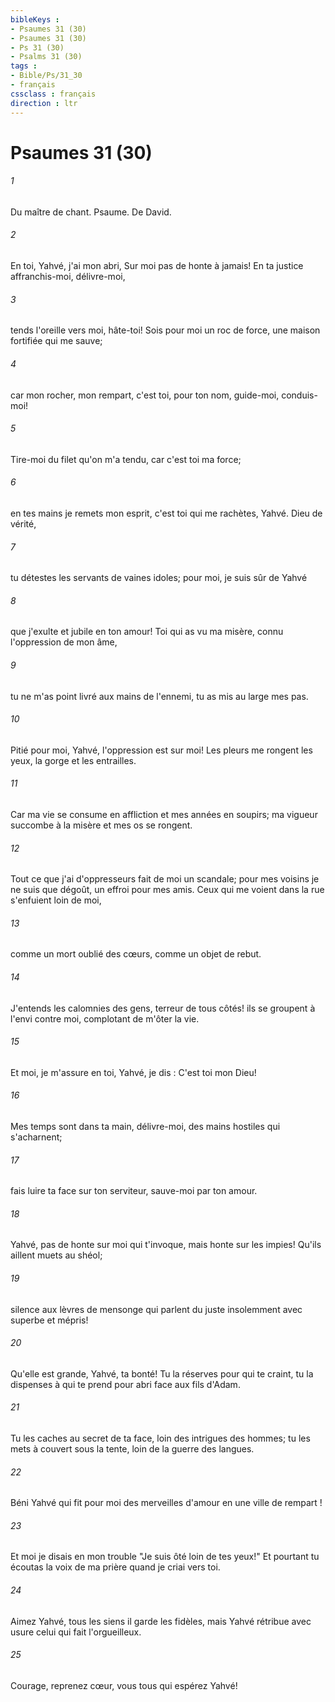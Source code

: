 ```yaml
---
bibleKeys : 
- Psaumes 31 (30)
- Psaumes 31 (30)
- Ps 31 (30)
- Psalms 31 (30)
tags : 
- Bible/Ps/31_30
- français
cssclass : français
direction : ltr
---
```


# Psaumes 31 (30)

###### 1
Du maître de chant. Psaume. De David.
###### 2
En toi, Yahvé, j'ai mon abri, Sur moi pas de honte à jamais! En ta justice affranchis-moi, délivre-moi,
###### 3
tends l'oreille vers moi, hâte-toi! Sois pour moi un roc de force, une maison fortifiée qui me sauve;
###### 4
car mon rocher, mon rempart, c'est toi, pour ton nom, guide-moi, conduis-moi!
###### 5
Tire-moi du filet qu'on m'a tendu, car c'est toi ma force;
###### 6
en tes mains je remets mon esprit, c'est toi qui me rachètes, Yahvé. Dieu de vérité,
###### 7
tu détestes les servants de vaines idoles; pour moi, je suis sûr de Yahvé
###### 8
que j'exulte et jubile en ton amour! Toi qui as vu ma misère, connu l'oppression de mon âme,
###### 9
tu ne m'as point livré aux mains de l'ennemi, tu as mis au large mes pas.
###### 10
Pitié pour moi, Yahvé, l'oppression est sur moi! Les pleurs me rongent les yeux, la gorge et les entrailles.
###### 11
Car ma vie se consume en affliction et mes années en soupirs; ma vigueur succombe à la misère et mes os se rongent.
###### 12
Tout ce que j'ai d'oppresseurs fait de moi un scandale; pour mes voisins je ne suis que dégoût, un effroi pour mes amis. Ceux qui me voient dans la rue s'enfuient loin de moi,
###### 13
comme un mort oublié des cœurs, comme un objet de rebut.
###### 14
J'entends les calomnies des gens, terreur de tous côtés! ils se groupent à l'envi contre moi, complotant de m'ôter la vie.
###### 15
Et moi, je m'assure en toi, Yahvé, je dis : C'est toi mon Dieu!
###### 16
Mes temps sont dans ta main, délivre-moi, des mains hostiles qui s'acharnent;
###### 17
fais luire ta face sur ton serviteur, sauve-moi par ton amour.
###### 18
Yahvé, pas de honte sur moi qui t'invoque, mais honte sur les impies! Qu'ils aillent muets au shéol;
###### 19
silence aux lèvres de mensonge qui parlent du juste insolemment avec superbe et mépris!
###### 20
Qu'elle est grande, Yahvé, ta bonté! Tu la réserves pour qui te craint, tu la dispenses à qui te prend pour abri face aux fils d'Adam.
###### 21
Tu les caches au secret de ta face, loin des intrigues des hommes; tu les mets à couvert sous la tente, loin de la guerre des langues.
###### 22
Béni Yahvé qui fit pour moi des merveilles d'amour en une ville de rempart !
###### 23
Et moi je disais en mon trouble "Je suis ôté loin de tes yeux!" Et pourtant tu écoutas la voix de ma prière quand je criai vers toi.
###### 24
Aimez Yahvé, tous les siens il garde les fidèles, mais Yahvé rétribue avec usure celui qui fait l'orgueilleux.
###### 25
Courage, reprenez cœur, vous tous qui espérez Yahvé!
